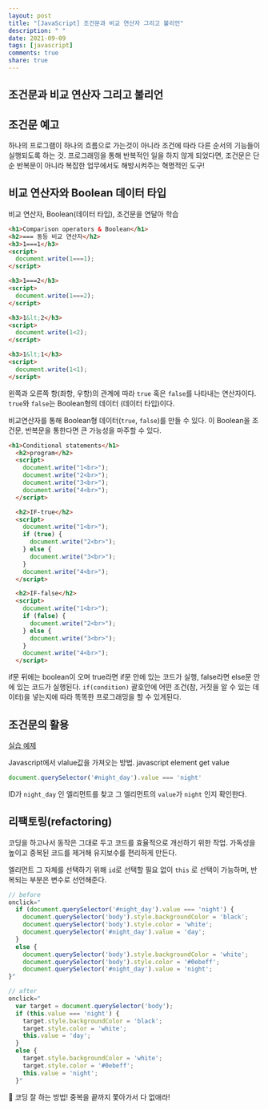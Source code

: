 ```yaml
---
layout: post
title: "[JavaScript] 조건문과 비교 연산자 그리고 불리언"
description: " "
date: 2021-09-09
tags: [javascript]
comments: true
share: true
---
```



## 조건문과 비교 연산자 그리고 불리언

## **조건문 예고**

하나의 프로그램이 하나의 흐름으로 가는것이 아니라 조건에 따라 다른 순서의 기능들이 실행되도록 하는 것. 프로그래밍을 통해 반복적인 일을 하지 않게 되었다면, 조건문은 단순 반복문이 아니라 복잡한 업무에서도 해방시켜주는 혁명적인 도구!

## **비교 연산자와 Boolean 데이터 타입**

비교 연산자, Boolean(데이터 타입), 조건문을 연달아 학습

```html
<h1>Comparison operators & Boolean</h1>
<h2>=== 동등 비교 연산자</h2>
<h3>1===1</h3>
<script>
  document.write(1===1);
</script>

<h3>1===2</h3>
<script>
  document.write(1===2);
</script>

<h3>1&lt;2</h3>
<script>
  document.write(1<2);
</script>

<h3>1&lt;1</h3>
<script>
  document.write(1<1);
</script>
```

왼쪽과 오른쪽 항(좌항, 우항)의 관계에 따라 `true` 혹은 `false`를 나타내는 연산자이다. `true`와 `false`는 Boolean형의 데이터 (데이터 타입)이다.

비교연산자를 통해 Boolean형 데이터(`true`, `false`)를 만들 수 있다. 이 Boolean을 조건문, 반복문을 통한다면 큰 가능성을 마주할 수 있다.

```html
<h1>Conditional statements</h1>
  <h2>program</h2>
  <script>
    document.write("1<br>");
    document.write("2<br>");
    document.write("3<br>");
    document.write("4<br>");
  </script>

  <h2>IF-true</h2>
  <script>
    document.write("1<br>");
    if (true) {
      document.write("2<br>");
    } else {
      document.write("3<br>");
    }
    document.write("4<br>");
  </script>

  <h2>IF-false</h2>
  <script>
    document.write("1<br>");
    if (false) {
      document.write("2<br>");
    } else {
      document.write("3<br>");
    }
    document.write("4<br>");
  </script>
```

if문 뒤에는 boolean이 오며 true라면 if문 안에 있는 코드가 실행, false라면 else문 안에 있는 코드가 실행된다. `if(condition)` 괄호안에 어떤 조건(참, 거짓을 알 수 있는 데이터)을 넣는지에 따라 똑똑한 프로그래밍을 할 수 있게된다.

## **조건문의 활용**

[실습 예제](https://codepen.io/onlyeon/pen/zYvLNqy)

Javascript에서 vlalue값을 가져오는 방법. javascript element get value

```jsx
document.querySelector('#night_day').value === 'night'
```

ID가 `night_day` 인 엘리먼트를 찾고 그 엘리먼트의 `value`가 `night` 인지 확인한다.

## **리팩토링(refactoring)**

코딩을 하고나서 동작은 그대로 두고 코드를 효율적으로 개선하기 위한 작업. 가독성을 높이고 중복된 코드를 제거해 유지보수를 편리하게 만든다.

엘리먼트 그 자체를 선택하기 위해 `id`로 선택할 필요 없이 `this` 로 선택이 가능하며, 반복되는 부분은 변수로 선언해준다.

```jsx
// before
onclick="
  if (document.querySelector('#night_day').value === 'night') {
    document.querySelector('body').style.backgroundColor = 'black';
    document.querySelector('body').style.color = 'white';
    document.querySelector('#night_day').value = 'day';
  } 
  else {
    document.querySelector('body').style.backgroundColor = 'white';
    document.querySelector('body').style.color = '#0ebeff';
    document.querySelector('#night_day').value = 'night';
}"

// after
onclick="
  var target = document.querySelector('body');
  if (this.value === 'night') {
    target.style.backgroundColor = 'black';
    target.style.color = 'white';
    this.value = 'day';
  } 
  else {
    target.style.backgroundColor = 'white';
    target.style.color = '#0ebeff';
    this.value = 'night';
  }"
```

📌 코딩 잘 하는 방법! 중복을 끝까지 쫓아가서 다 없애라!